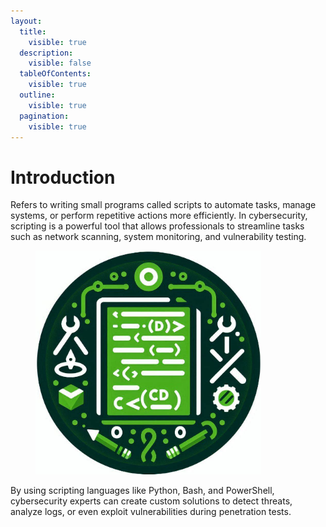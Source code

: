 ```yaml
---
layout:
  title:
    visible: true
  description:
    visible: false
  tableOfContents:
    visible: true
  outline:
    visible: true
  pagination:
    visible: true
---
```


# Introduction

Refers to writing small programs called scripts to automate tasks, manage systems, or perform repetitive actions more efficiently. In cybersecurity, scripting is a powerful tool that allows professionals to streamline tasks such as network scanning, system monitoring, and vulnerability testing.&#x20;

<figure><img src="../.gitbook/assets/image (33).png" alt="" width="361"><figcaption></figcaption></figure>

By using scripting languages like Python, Bash, and PowerShell, cybersecurity experts can create custom solutions to detect threats, analyze logs, or even exploit vulnerabilities during penetration tests.&#x20;
